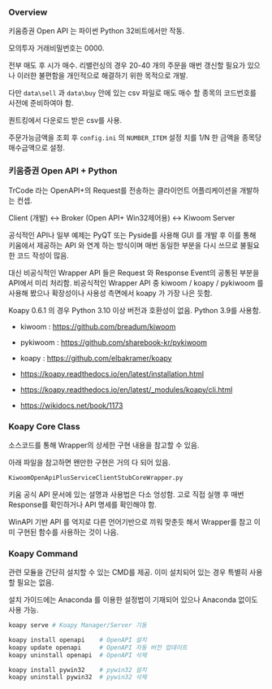 
### Overview

키움증권 Open API 는 파이썬 Python 32비트에서만 작동.

모의투자 거래비밀번호는 0000.

전부 매도 후 시가 매수. 리밸런싱의 경우 20-40 개의 주문을 매번 갱신할 필요가 있으나 이러한 불편함을 개인적으로 해결하기 위한 목적으로 개발.

다만 `data\sell` 과 `data\buy` 안에 있는 csv 파일로 매도 매수 할 종목의 코드번호를 사전에 준비하여야 함.

퀀트킹에서 다운로드 받은 csv를 사용.

주문가능금액을 조회 후 `config.ini` 의 `NUMBER_ITEM` 설정 치를 1/N 한 금액을 종목당 매수금액으로 설정. 

### 키움증권 Open API + Python

TrCode 라는 OpenAPI+의 Request를 전송하는 클라이언트 어플리케이션을 개발하는 컨셉.

Client (개발) <-> Broker (Open API+ Win32제어용) <-> Kiwoom Server

공식적인 API나 일부 예제는 PyQT 또는 Pyside를 사용해 GUI 를 개발 후 이를 통해 키움에서 제공하는 API 와 연계 하는 방식이며 매번 동일한 부분을 다시 쓰므로 불필요한 코드 작성이 많음.

대신 비공식적인 Wrapper API 들은 Request 와 Response Event의 공통된 부분을 API에서 미리 처리함. 비공식적인 Wrapper API 중 kiwoom / koapy / pykiwoom 를 사용해 봤으나 확장성이나 사용성 측면에서 koapy 가 가장 나은 듯함.

Koapy 0.6.1 의 경우 Python 3.10 이상 버전과 호환성이 없음. Python 3.9를 사용함.


 - kiwoom : https://github.com/breadum/kiwoom
 - pykiwoom : https://github.com/sharebook-kr/pykiwoom
 - koapy : https://github.com/elbakramer/koapy

 - https://koapy.readthedocs.io/en/latest/installation.html
 - https://koapy.readthedocs.io/en/latest/_modules/koapy/cli.html
 - https://wikidocs.net/book/1173

### Koapy Core Class

소스코드를 통해 Wrapper의 상세한 구현 내용을 참고할 수 있음.

아래 파일을 참고하면 왠만한 구현은 거의 다 되어 있음.

```bash
KiwoomOpenApiPlusServiceClientStubCoreWrapper.py
```

키움 공식 API 문서에 있는 설명과 사용법은 다소 엉성함. 고로 직접 실행 후 매번 Response를 확인하거나 API 명세를 확인해야 함.

WinAPI 기반 API 를 억지로 다른 언어기반으로 끼워 맞춘듯 해서 Wrapper를 참고 이미 구현된 함수를 사용하는 것이 나음.

### Koapy Command

관련 모듈을 간단히 설치할 수 있는 CMD를 제공. 이미 설치되어 있는 경우 특별히 사용할 필요는 없음.

설치 가이드에는 Anaconda 를 이용한 설정법이 기재되어 있으나 Anaconda 없이도 사용 가능. 

```bash
koapy serve # Koapy Manager/Server 기동

koapy install openapi    # OpenAPI 설치
koapy update openapi     # OpenAPI 자동 버전 업데이트
koapy uninstall openapi  # OpenAPI 삭제

koapy install pywin32    # pywin32 설치
koapy uninstall pywin32  # pywin32 삭제
```
